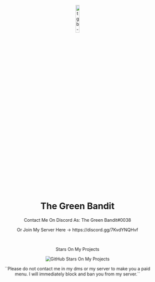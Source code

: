 <p align="center">
<img src="https://cdn.discordapp.com/attachments/987884968791375932/1057751469044027443/D7B2B4B6-4CC7-41FA-883F-C76D13A86998.png" alt="tgb-logo" width="15%"/>
</p>

<h1 align="center">The Green Bandit</h1>
<p align="center"I figure shit out so it works sometimes, sorta new and sorta shit at coding.</p>

<div align="center">
    <p>Contact Me On Discord As: The Green Bandit#0038</p>
    <p>Or Join My Server Here -> https://discord.gg/7KvdYNQHvf </p>
    <br>    
    <p>Stars On My Projects</p>
    <img src="https://img.shields.io/github/stars/TheGreenBandit?style=social" alt="GitHub Stars On My Projects"/>
    <br>
    <p>``Please do not contact me in my dms or my server to make you a paid menu. I will immediately block and ban you from my server.``</p>
</div>
